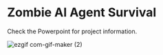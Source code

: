 # Zombie AI Agent Survival

Check the Powerpoint for project information.

![ezgif com-gif-maker (2)](https://github.com/RafiOsmanu/Zombie-Game-Ai/assets/104839344/4741df92-754d-454e-9d62-ed02577ac1eb)


